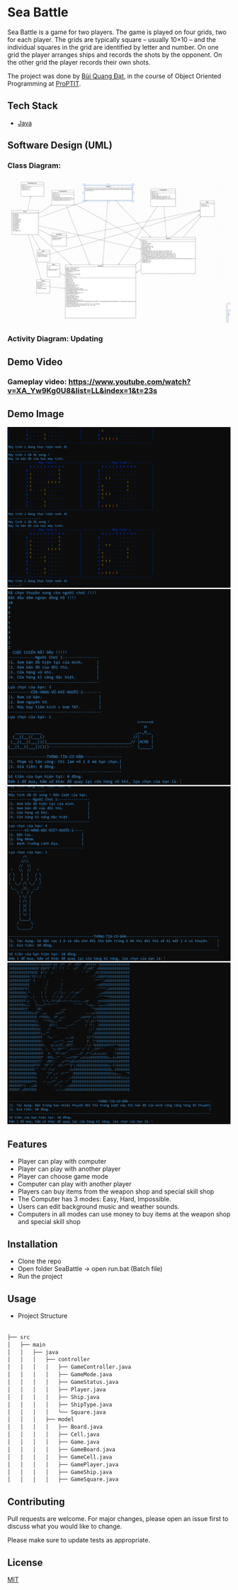 # Sea Battle

Sea Battle is a game for two players. The game is played on four grids, two for each player. The grids are typically square – usually 10×10 – and the individual squares in the grid are identified by letter and number. On one grid the player arranges ships and records the shots by the opponent. On the other grid the player records their own shots.

The project was done by [Bùi Quang Đạt](https://github.com/naa-ntu), in the course of Object Oriented Programming at [ProPTIT](https://proptit.com/).


## Tech Stack

- [Java](https://www.java.com/en/) 


## Software Design (UML)

### Class Diagram:
![Alt text](ClassDiagram.png)

### Activity Diagram: Updating

## Demo Video
### **Gameplay video:** https://www.youtube.com/watch?v=XA_Yw9Kg0U8&list=LL&index=1&t=23s

## Demo Image
![Alt text](Demo1.png)
![Alt text](Demo2.png)
![Alt text](Demo3.png)
![Alt text](Demo4.png)

## Features

- Player can play with computer
- Player can play with another player
- Player can choose game mode
- Computer can play with another player
- Players can buy items from the weapon shop and special skill shop
- The Computer has 3 modes: Easy, Hard, Impossible.
- Users can edit background music and weather sounds.
- Computers in all modes can use money to buy items at the weapon shop and special skill shop
## Installation

- Clone the repo
- Open folder SeaBattle -> open run.bat (Batch file)
- Run the project


## Usage

- Project Structure

```bash

├── src
│   ├── main
│   │   ├── java
│   │   │   ├── controller
│   │   │   │   ├── GameController.java
│   │   │   │   ├── GameMode.java
│   │   │   │   ├── GameStatus.java
│   │   │   │   ├── Player.java
│   │   │   │   ├── Ship.java
│   │   │   │   ├── ShipType.java
│   │   │   │   └── Square.java
│   │   │   ├── model
│   │   │   │   ├── Board.java
│   │   │   │   ├── Cell.java
│   │   │   │   ├── Game.java
│   │   │   │   ├── GameBoard.java
│   │   │   │   ├── GameCell.java
│   │   │   │   ├── GamePlayer.java
│   │   │   │   ├── GameShip.java
│   │   │   │   ├── GameSquare.java


```

## Contributing

Pull requests are welcome. For major changes, please open an issue first
to discuss what you would like to change.

Please make sure to update tests as appropriate.

## License

[MIT](https://choosealicense.com/licenses/mit/)
